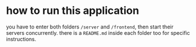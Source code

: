 # how to run this application

you have to enter both folders `/server` and `/frontend`, then start their servers concurrently.
there is a `README.md` inside each folder too for specific instructions.
